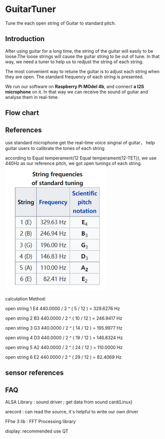 # GuitarTuner
Tune the each open string of Guitar to standard pitch.

## Introduction
After using guitar for a long time, the string of the guitar will easily to be loose.The loose strings will cause the guitar string to be out of tune. In that way, we need a tuner to help us to redjust the string of each string.

The most convenient way to retune the guitar is to adjust each string when they are open. The standard frequency of each string is presented.

We run our software on **Raspberry Pi MOdel 4b**, and connect **a I2S microphone** on it. In that way we can receive the sound of guitar and analyse them in real-time.  

## Flow chart


## References

use standard microphone get the real-time voice singnal of guitar，
help guitar users to calibrate the tones of each string

according to Equal temperament(12 Equal temperament(12-TET)), we use 440Hz as our reference pitch, we got open tunings of each string.
![](standardTuning.PNG)

calculation Method:

open string 1 E4 440.0000 / 2 ^ ( 5 / 12 ) = 329.6276 Hz

open string 2 B3 440.0000 / 2 ^ ( 10 / 12 ) = 246.9417 Hz

open string 3 G3 440.0000 / 2 ^ ( 14 / 12 ) = 195.9977 Hz

open string 4 D3 440.0000 / 2 ^ ( 19 / 12 ) = 146.8324 Hz

open string 5 A2 440.0000 / 2 ^ ( 24 / 12 ) = 110.0000 Hz

open string 6 E2 440.0000 / 2 ^ ( 29 / 12 ) = 82.4069 Hz

## sensor references

## FAQ
ALSA Library : sound driver ; get data from sound card(Linux)

arecord : can read the source, it`s helpful to write our own driver

FFtw 3 lib : FFT Processing library

display: recommended use QT 
 

